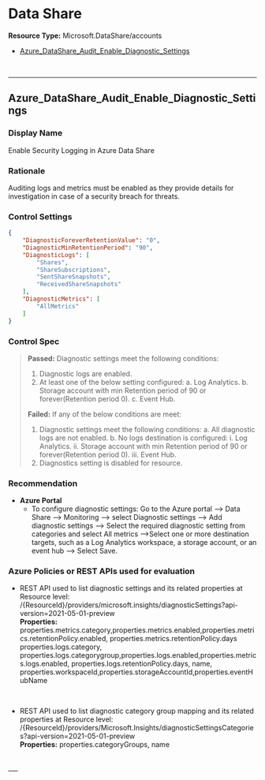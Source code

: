 # Data Share
**Resource Type:** Microsoft.DataShare/accounts


<!-- TOC -->

- [Azure_DataShare_Audit_Enable_Diagnostic_Settings](#azure_datashare_audit_enable_diagnostic_settings)

<!-- /TOC -->
<br/>

___ 

## Azure_DataShare_Audit_Enable_Diagnostic_Settings
 

### Display Name 
Enable Security Logging in Azure Data Share

### Rationale 
Auditing logs and metrics must be enabled as they provide details for investigation in case of a security breach for threats.

### Control Settings 
```json 
{
    "DiagnosticForeverRetentionValue": "0",
    "DiagnosticMinRetentionPeriod": "90",
    "DiagnosticLogs": [
        "Shares",
        "ShareSubscriptions",
        "SentShareSnapshots",
        "ReceivedShareSnapshots"
    ],
    "DiagnosticMetrics": [
        "AllMetrics"
    ]
}
 ```  

### Control Spec 

> **Passed:** 
> Diagnostic settings meet the following conditions:
>   1. Diagnostic logs are enabled.
>   2. At least one of the below setting configured:
>       a. Log Analytics.
>       b. Storage account with min Retention period of 90 or forever(Retention period 0).
>       c. Event Hub.
> 
> **Failed:** 
> If any of the below conditions are meet:
>   1. Diagnostic settings meet the following conditions:
>       a. All diagnostic logs are not enabled.
>       b. No logs destination is configured:
>          i. Log Analytics.
>          ii. Storage account with min Retention period of 90 or forever(Retention period 0).
>          iii. Event Hub.
>   2. Diagnostics setting is disabled for resource.

 
### Recommendation 

- **Azure Portal** 
    - To configure diagnostic settings: Go to the Azure portal --> Data Share --> Monitoring --> select Diagnostic settings --> Add diagnostic settings --> Select the required diagnostic setting from categories and select All metrics -->Select one or more destination targets, such as a Log Analytics workspace, a storage account, or an event hub --> Select Save.

      

### Azure Policies or REST APIs used for evaluation 

- REST API used to list diagnostic settings and its related properties at Resource level:
/{ResourceId}/providers/microsoft.insights/diagnosticSettings?api-version=2021-05-01-preview<br />
**Properties:**
properties.metrics.category,properties.metrics.enabled,properties.metrics.retentionPolicy.enabled, properties.metrics.retentionPolicy.days
properties.logs.category, properties.logs.categorygroup,properties.logs.enabled,properties.metrics.logs.enabled, properties.logs.retentionPolicy.days, name, properties.workspaceId,properties.storageAccountId,properties.eventHubName
 <br />

- REST API used to list diagnostic category group mapping and its related properties at Resource level:
/{ResourceId}/providers/Microsoft.Insights/diagnosticSettingsCategories?api-version=2021-05-01-preview <br />
**Properties:**
properties.categoryGroups, name
<br />
___ 


